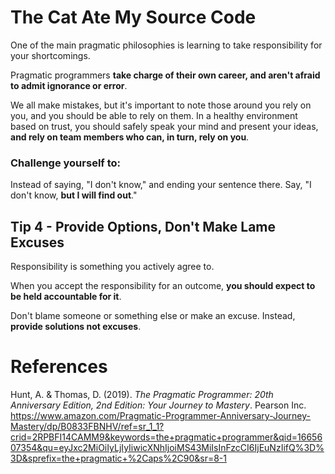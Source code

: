# The Cat Ate My Source Code 

One of the main pragmatic philosophies is learning to take responsibility for your shortcomings. 

Pragmatic programmers **take charge of their 
own career, and aren't afraid to admit ignorance 
or error**. 

We all make mistakes, but it's important to note 
those around you rely on you, and you should be 
able to rely on them. In a healthy environment 
based on trust, you should safely speak your mind 
and present your ideas, **and rely on team members 
who can, in turn, rely on you**. 

### Challenge yourself to: 
Instead of saying, "I don't know," and ending your sentence there. Say, "I don't know, **but I will find out**." 

## Tip 4 - Provide Options, Don't Make Lame Excuses 
Responsibility is something you actively agree to. 

When you accept the responsibility for an outcome, **you should expect to be held accountable for it**. 

Don't blame someone or something else or make an excuse. 
Instead, **provide solutions not excuses**. 

# References 
Hunt, A. & Thomas, D. (2019). *The Pragmatic Programmer: 20th Anniversary Edition, 2nd Edition: Your Journey to Mastery*. Pearson Inc. <https://www.amazon.com/Pragmatic-Programmer-Anniversary-Journey-Mastery/dp/B0833FBNHV/ref=sr_1_1?crid=2RPBFI14CAMM9&keywords=the+pragmatic+programmer&qid=1665607354&qu=eyJxc2MiOiIyLjIyIiwicXNhIjoiMS43MiIsInFzcCI6IjEuNzIifQ%3D%3D&sprefix=the+pragmatic+%2Caps%2C90&sr=8-1>
